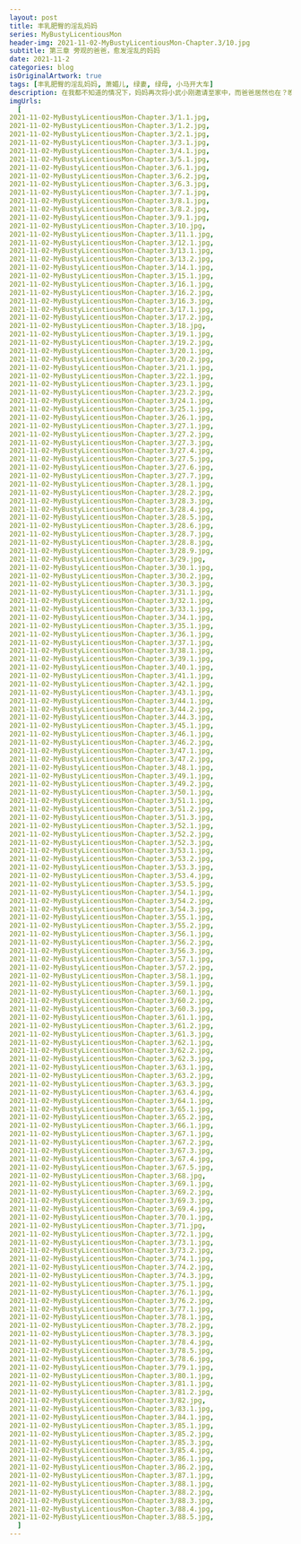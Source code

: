 ```yaml
---
layout: post
title: 丰乳肥臀的淫乱妈妈
series: MyBustyLicentiousMon
header-img: 2021-11-02-MyBustyLicentiousMon-Chapter.3/10.jpg
subtitle: 第三章 旁观的爸爸，愈发淫乱的妈妈
date: 2021-11-2
categories: blog
isOriginalArtwork: true
tags: [丰乳肥臀的淫乱妈妈, 萧媚儿, 绿妻, 绿母, 小马开大车]
description: 在我都不知道的情况下，妈妈再次将小武小刚邀请至家中，而爸爸居然也在？晚饭过后，我找借口出门，给爸爸妈妈小武小刚四人留出足够的时间后再偷偷返回，不出意外的，从门外偷窥到了令人血脉喷张的淫靡画面。
imgUrls:
  [
2021-11-02-MyBustyLicentiousMon-Chapter.3/1.1.jpg,
2021-11-02-MyBustyLicentiousMon-Chapter.3/1.2.jpg,
2021-11-02-MyBustyLicentiousMon-Chapter.3/2.1.jpg,
2021-11-02-MyBustyLicentiousMon-Chapter.3/3.1.jpg,
2021-11-02-MyBustyLicentiousMon-Chapter.3/4.1.jpg,
2021-11-02-MyBustyLicentiousMon-Chapter.3/5.1.jpg,
2021-11-02-MyBustyLicentiousMon-Chapter.3/6.1.jpg,
2021-11-02-MyBustyLicentiousMon-Chapter.3/6.2.jpg,
2021-11-02-MyBustyLicentiousMon-Chapter.3/6.3.jpg,
2021-11-02-MyBustyLicentiousMon-Chapter.3/7.1.jpg,
2021-11-02-MyBustyLicentiousMon-Chapter.3/8.1.jpg,
2021-11-02-MyBustyLicentiousMon-Chapter.3/8.2.jpg,
2021-11-02-MyBustyLicentiousMon-Chapter.3/9.1.jpg,
2021-11-02-MyBustyLicentiousMon-Chapter.3/10.jpg,
2021-11-02-MyBustyLicentiousMon-Chapter.3/11.1.jpg,
2021-11-02-MyBustyLicentiousMon-Chapter.3/12.1.jpg,
2021-11-02-MyBustyLicentiousMon-Chapter.3/13.1.jpg,
2021-11-02-MyBustyLicentiousMon-Chapter.3/13.2.jpg,
2021-11-02-MyBustyLicentiousMon-Chapter.3/14.1.jpg,
2021-11-02-MyBustyLicentiousMon-Chapter.3/15.1.jpg,
2021-11-02-MyBustyLicentiousMon-Chapter.3/16.1.jpg,
2021-11-02-MyBustyLicentiousMon-Chapter.3/16.2.jpg,
2021-11-02-MyBustyLicentiousMon-Chapter.3/16.3.jpg,
2021-11-02-MyBustyLicentiousMon-Chapter.3/17.1.jpg,
2021-11-02-MyBustyLicentiousMon-Chapter.3/17.2.jpg,
2021-11-02-MyBustyLicentiousMon-Chapter.3/18.jpg,
2021-11-02-MyBustyLicentiousMon-Chapter.3/19.1.jpg,
2021-11-02-MyBustyLicentiousMon-Chapter.3/19.2.jpg,
2021-11-02-MyBustyLicentiousMon-Chapter.3/20.1.jpg,
2021-11-02-MyBustyLicentiousMon-Chapter.3/20.2.jpg,
2021-11-02-MyBustyLicentiousMon-Chapter.3/21.1.jpg,
2021-11-02-MyBustyLicentiousMon-Chapter.3/22.1.jpg,
2021-11-02-MyBustyLicentiousMon-Chapter.3/23.1.jpg,
2021-11-02-MyBustyLicentiousMon-Chapter.3/23.2.jpg,
2021-11-02-MyBustyLicentiousMon-Chapter.3/24.1.jpg,
2021-11-02-MyBustyLicentiousMon-Chapter.3/25.1.jpg,
2021-11-02-MyBustyLicentiousMon-Chapter.3/26.1.jpg,
2021-11-02-MyBustyLicentiousMon-Chapter.3/27.1.jpg,
2021-11-02-MyBustyLicentiousMon-Chapter.3/27.2.jpg,
2021-11-02-MyBustyLicentiousMon-Chapter.3/27.3.jpg,
2021-11-02-MyBustyLicentiousMon-Chapter.3/27.4.jpg,
2021-11-02-MyBustyLicentiousMon-Chapter.3/27.5.jpg,
2021-11-02-MyBustyLicentiousMon-Chapter.3/27.6.jpg,
2021-11-02-MyBustyLicentiousMon-Chapter.3/27.7.jpg,
2021-11-02-MyBustyLicentiousMon-Chapter.3/28.1.jpg,
2021-11-02-MyBustyLicentiousMon-Chapter.3/28.2.jpg,
2021-11-02-MyBustyLicentiousMon-Chapter.3/28.3.jpg,
2021-11-02-MyBustyLicentiousMon-Chapter.3/28.4.jpg,
2021-11-02-MyBustyLicentiousMon-Chapter.3/28.5.jpg,
2021-11-02-MyBustyLicentiousMon-Chapter.3/28.6.jpg,
2021-11-02-MyBustyLicentiousMon-Chapter.3/28.7.jpg,
2021-11-02-MyBustyLicentiousMon-Chapter.3/28.8.jpg,
2021-11-02-MyBustyLicentiousMon-Chapter.3/28.9.jpg,
2021-11-02-MyBustyLicentiousMon-Chapter.3/29.jpg,
2021-11-02-MyBustyLicentiousMon-Chapter.3/30.1.jpg,
2021-11-02-MyBustyLicentiousMon-Chapter.3/30.2.jpg,
2021-11-02-MyBustyLicentiousMon-Chapter.3/30.3.jpg,
2021-11-02-MyBustyLicentiousMon-Chapter.3/31.1.jpg,
2021-11-02-MyBustyLicentiousMon-Chapter.3/32.1.jpg,
2021-11-02-MyBustyLicentiousMon-Chapter.3/33.1.jpg,
2021-11-02-MyBustyLicentiousMon-Chapter.3/34.1.jpg,
2021-11-02-MyBustyLicentiousMon-Chapter.3/35.1.jpg,
2021-11-02-MyBustyLicentiousMon-Chapter.3/36.1.jpg,
2021-11-02-MyBustyLicentiousMon-Chapter.3/37.1.jpg,
2021-11-02-MyBustyLicentiousMon-Chapter.3/38.1.jpg,
2021-11-02-MyBustyLicentiousMon-Chapter.3/39.1.jpg,
2021-11-02-MyBustyLicentiousMon-Chapter.3/40.1.jpg,
2021-11-02-MyBustyLicentiousMon-Chapter.3/41.1.jpg,
2021-11-02-MyBustyLicentiousMon-Chapter.3/42.1.jpg,
2021-11-02-MyBustyLicentiousMon-Chapter.3/43.1.jpg,
2021-11-02-MyBustyLicentiousMon-Chapter.3/44.1.jpg,
2021-11-02-MyBustyLicentiousMon-Chapter.3/44.2.jpg,
2021-11-02-MyBustyLicentiousMon-Chapter.3/44.3.jpg,
2021-11-02-MyBustyLicentiousMon-Chapter.3/45.1.jpg,
2021-11-02-MyBustyLicentiousMon-Chapter.3/46.1.jpg,
2021-11-02-MyBustyLicentiousMon-Chapter.3/46.2.jpg,
2021-11-02-MyBustyLicentiousMon-Chapter.3/47.1.jpg,
2021-11-02-MyBustyLicentiousMon-Chapter.3/47.2.jpg,
2021-11-02-MyBustyLicentiousMon-Chapter.3/48.1.jpg,
2021-11-02-MyBustyLicentiousMon-Chapter.3/49.1.jpg,
2021-11-02-MyBustyLicentiousMon-Chapter.3/49.2.jpg,
2021-11-02-MyBustyLicentiousMon-Chapter.3/50.1.jpg,
2021-11-02-MyBustyLicentiousMon-Chapter.3/51.1.jpg,
2021-11-02-MyBustyLicentiousMon-Chapter.3/51.2.jpg,
2021-11-02-MyBustyLicentiousMon-Chapter.3/51.3.jpg,
2021-11-02-MyBustyLicentiousMon-Chapter.3/52.1.jpg,
2021-11-02-MyBustyLicentiousMon-Chapter.3/52.2.jpg,
2021-11-02-MyBustyLicentiousMon-Chapter.3/52.3.jpg,
2021-11-02-MyBustyLicentiousMon-Chapter.3/53.1.jpg,
2021-11-02-MyBustyLicentiousMon-Chapter.3/53.2.jpg,
2021-11-02-MyBustyLicentiousMon-Chapter.3/53.3.jpg,
2021-11-02-MyBustyLicentiousMon-Chapter.3/53.4.jpg,
2021-11-02-MyBustyLicentiousMon-Chapter.3/53.5.jpg,
2021-11-02-MyBustyLicentiousMon-Chapter.3/54.1.jpg,
2021-11-02-MyBustyLicentiousMon-Chapter.3/54.2.jpg,
2021-11-02-MyBustyLicentiousMon-Chapter.3/54.3.jpg,
2021-11-02-MyBustyLicentiousMon-Chapter.3/55.1.jpg,
2021-11-02-MyBustyLicentiousMon-Chapter.3/55.2.jpg,
2021-11-02-MyBustyLicentiousMon-Chapter.3/56.1.jpg,
2021-11-02-MyBustyLicentiousMon-Chapter.3/56.2.jpg,
2021-11-02-MyBustyLicentiousMon-Chapter.3/56.3.jpg,
2021-11-02-MyBustyLicentiousMon-Chapter.3/57.1.jpg,
2021-11-02-MyBustyLicentiousMon-Chapter.3/57.2.jpg,
2021-11-02-MyBustyLicentiousMon-Chapter.3/58.1.jpg,
2021-11-02-MyBustyLicentiousMon-Chapter.3/59.1.jpg,
2021-11-02-MyBustyLicentiousMon-Chapter.3/60.1.jpg,
2021-11-02-MyBustyLicentiousMon-Chapter.3/60.2.jpg,
2021-11-02-MyBustyLicentiousMon-Chapter.3/60.3.jpg,
2021-11-02-MyBustyLicentiousMon-Chapter.3/61.1.jpg,
2021-11-02-MyBustyLicentiousMon-Chapter.3/61.2.jpg,
2021-11-02-MyBustyLicentiousMon-Chapter.3/61.3.jpg,
2021-11-02-MyBustyLicentiousMon-Chapter.3/62.1.jpg,
2021-11-02-MyBustyLicentiousMon-Chapter.3/62.2.jpg,
2021-11-02-MyBustyLicentiousMon-Chapter.3/62.3.jpg,
2021-11-02-MyBustyLicentiousMon-Chapter.3/63.1.jpg,
2021-11-02-MyBustyLicentiousMon-Chapter.3/63.2.jpg,
2021-11-02-MyBustyLicentiousMon-Chapter.3/63.3.jpg,
2021-11-02-MyBustyLicentiousMon-Chapter.3/63.4.jpg,
2021-11-02-MyBustyLicentiousMon-Chapter.3/64.1.jpg,
2021-11-02-MyBustyLicentiousMon-Chapter.3/65.1.jpg,
2021-11-02-MyBustyLicentiousMon-Chapter.3/65.2.jpg,
2021-11-02-MyBustyLicentiousMon-Chapter.3/66.1.jpg,
2021-11-02-MyBustyLicentiousMon-Chapter.3/67.1.jpg,
2021-11-02-MyBustyLicentiousMon-Chapter.3/67.2.jpg,
2021-11-02-MyBustyLicentiousMon-Chapter.3/67.3.jpg,
2021-11-02-MyBustyLicentiousMon-Chapter.3/67.4.jpg,
2021-11-02-MyBustyLicentiousMon-Chapter.3/67.5.jpg,
2021-11-02-MyBustyLicentiousMon-Chapter.3/68.jpg,
2021-11-02-MyBustyLicentiousMon-Chapter.3/69.1.jpg,
2021-11-02-MyBustyLicentiousMon-Chapter.3/69.2.jpg,
2021-11-02-MyBustyLicentiousMon-Chapter.3/69.3.jpg,
2021-11-02-MyBustyLicentiousMon-Chapter.3/69.4.jpg,
2021-11-02-MyBustyLicentiousMon-Chapter.3/70.1.jpg,
2021-11-02-MyBustyLicentiousMon-Chapter.3/71.jpg,
2021-11-02-MyBustyLicentiousMon-Chapter.3/72.1.jpg,
2021-11-02-MyBustyLicentiousMon-Chapter.3/73.1.jpg,
2021-11-02-MyBustyLicentiousMon-Chapter.3/73.2.jpg,
2021-11-02-MyBustyLicentiousMon-Chapter.3/74.1.jpg,
2021-11-02-MyBustyLicentiousMon-Chapter.3/74.2.jpg,
2021-11-02-MyBustyLicentiousMon-Chapter.3/74.3.jpg,
2021-11-02-MyBustyLicentiousMon-Chapter.3/75.1.jpg,
2021-11-02-MyBustyLicentiousMon-Chapter.3/76.1.jpg,
2021-11-02-MyBustyLicentiousMon-Chapter.3/76.2.jpg,
2021-11-02-MyBustyLicentiousMon-Chapter.3/77.1.jpg,
2021-11-02-MyBustyLicentiousMon-Chapter.3/78.1.jpg,
2021-11-02-MyBustyLicentiousMon-Chapter.3/78.2.jpg,
2021-11-02-MyBustyLicentiousMon-Chapter.3/78.3.jpg,
2021-11-02-MyBustyLicentiousMon-Chapter.3/78.4.jpg,
2021-11-02-MyBustyLicentiousMon-Chapter.3/78.5.jpg,
2021-11-02-MyBustyLicentiousMon-Chapter.3/78.6.jpg,
2021-11-02-MyBustyLicentiousMon-Chapter.3/79.1.jpg,
2021-11-02-MyBustyLicentiousMon-Chapter.3/80.1.jpg,
2021-11-02-MyBustyLicentiousMon-Chapter.3/81.1.jpg,
2021-11-02-MyBustyLicentiousMon-Chapter.3/81.2.jpg,
2021-11-02-MyBustyLicentiousMon-Chapter.3/82.jpg,
2021-11-02-MyBustyLicentiousMon-Chapter.3/83.1.jpg,
2021-11-02-MyBustyLicentiousMon-Chapter.3/84.1.jpg,
2021-11-02-MyBustyLicentiousMon-Chapter.3/85.1.jpg,
2021-11-02-MyBustyLicentiousMon-Chapter.3/85.2.jpg,
2021-11-02-MyBustyLicentiousMon-Chapter.3/85.3.jpg,
2021-11-02-MyBustyLicentiousMon-Chapter.3/85.4.jpg,
2021-11-02-MyBustyLicentiousMon-Chapter.3/86.1.jpg,
2021-11-02-MyBustyLicentiousMon-Chapter.3/86.2.jpg,
2021-11-02-MyBustyLicentiousMon-Chapter.3/87.1.jpg,
2021-11-02-MyBustyLicentiousMon-Chapter.3/88.1.jpg,
2021-11-02-MyBustyLicentiousMon-Chapter.3/88.2.jpg,
2021-11-02-MyBustyLicentiousMon-Chapter.3/88.3.jpg,
2021-11-02-MyBustyLicentiousMon-Chapter.3/88.4.jpg,
2021-11-02-MyBustyLicentiousMon-Chapter.3/88.5.jpg,
  ]
---
```

